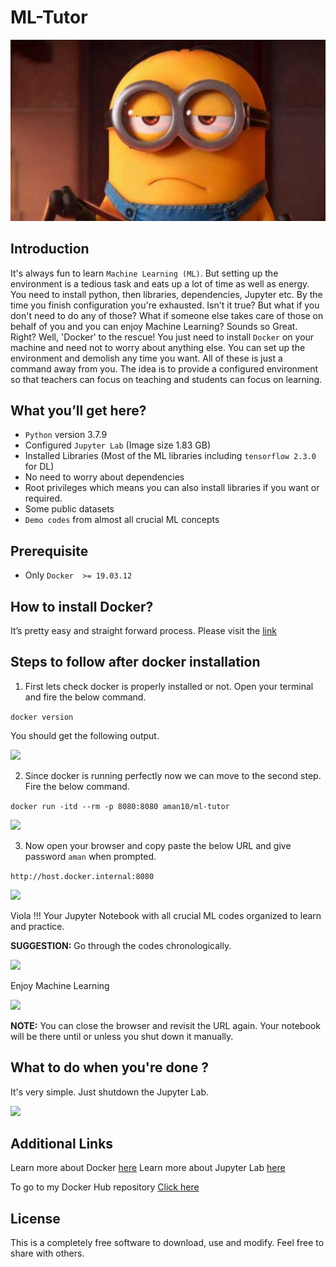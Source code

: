 # ML-Tutor
![FED UP!!!](fedup.png)

## Introduction
It's always fun to learn `Machine Learning (ML)`. But setting up the environment is a tedious task and eats up a lot of time as well as energy. You need to install python, then libraries, dependencies, Jupyter etc. By the time you finish configuration you're exhausted. Isn't it true? But what if you don't need to do any of those? What if someone else takes care of those on behalf of you and you can enjoy Machine Learning? Sounds so Great. Right? Well, 'Docker' to the rescue! You just need to install `Docker` on your machine and need not to worry about anything else. You can set up the environment and demolish any time you want. All of these is just a command away from you. The idea is to provide a configured environment so that teachers can focus on teaching and students can focus on learning.

## What you’ll get here?
- `Python` version 3.7.9
- Configured `Jupyter Lab` (Image size 1.83 GB)
- Installed Libraries (Most of the ML libraries including `tensorflow 2.3.0` for DL)
- No need to worry about dependencies
- Root privileges which means you can also install libraries if you want or required.
- Some public datasets
- `Demo codes` from almost all crucial ML concepts

## Prerequisite
- Only `Docker  >= 19.03.12`

## How to install Docker?
It’s pretty easy and straight forward process. Please visit the [link](https://docs.docker.com/docker-for-windows/install/)

## Steps to follow after docker installation

1) First lets check docker is properly installed or not. Open your terminal and fire the below command.

```docker version```
  
You should get the following output.

![](docker-version.PNG)

2) Since docker is running perfectly now we can move to the second step. Fire the below command.

```docker run -itd --rm -p 8080:8080 aman10/ml-tutor```

![](docker-run.PNG)

3) Now open your browser and copy paste the below URL and give password `aman` when prompted.

```http://host.docker.internal:8080```

![](j-lab1.PNG)

Viola !!! Your Jupyter Notebook with all crucial ML codes organized to learn and practice.

**SUGGESTION:** Go through the codes chronologically.

![](j-lab2.PNG)

Enjoy Machine Learning

![](j-lab3.PNG)

**NOTE:** You can close the browser and revisit the URL again. Your notebook will be there until or unless you shut down it manually.

## What to do when you're done ?

It's very simple. Just shutdown the Jupyter Lab.

![](j-lab4.PNG)

## Additional Links

Learn more about Docker [here](https://docs.docker.com/)
Learn more about Jupyter Lab [here](https://jupyterlab.readthedocs.io/en/latest/)

To go to my Docker Hub repository [Click here](https://hub.docker.com/repository/docker/aman10/ml-tutor)

## License
This is a completely free software to download, use and modify. Feel free to share with others.